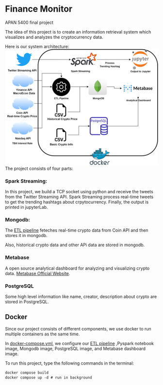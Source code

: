 # Finance Monitor
APAN 5400 final project

The idea of this project is to create an information retrieval system which visualizes and analyzes the cryptocurrency data.

Here is our system architecture:
![image](image/SystemDiagram.png)
The project consists of four parts:

### Spark Streaming:

In this project, we build a TCP socket using python and receive the tweets from the Twitter Streaming API. Spark Streaming process real-time tweets
to get the trending hashtags about crpytocurrency. Finally, the output is printed in jupyterLab.

### Mongodb:
The [ETL pipeline](https://github.com/bloodandpoison/5400FinalProject/tree/main/src) feteches 
real-time crypto data from Coin API and then stores it in mongodb.

Also, historical crypto data and other APi data are stored in mongodb.

### Metabase
A open source analytical dashboard for analyzing and visualizing crypto data.
[Metabase Official Website](https://www.metabase.com/).

### PostgreSQL
Some high level information like name, creator, description about crypto are stored in PostgreSQL.

## Docker
Since our project consists of different components, we use docker to run multiple containers as the same time.

In [docker-compose.yml](https://github.com/bloodandpoison/5400FinalProject/blob/main/docker-compose.yml), we
configure our [ETL pipeline](https://github.com/bloodandpoison/5400FinalProject/tree/main/src)
,Pyspark notebook image, Mongodb image,
PostgreSQL image, and Metabase dashboard image.


To run this project, type the following commands in the terminal:
```
docker compose build
docker compose up -d # run in background
```

